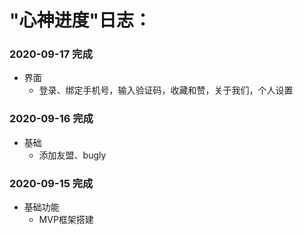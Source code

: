 #  "心神进度"日志：

### 2020-09-17 完成

+ 界面
     - 登录、绑定手机号，输入验证码，收藏和赞，关于我们，个人设置

### 2020-09-16 完成

+  基础
     - 添加友盟、bugly


### 2020-09-15 完成

+  基础功能
     - MVP框架搭建


